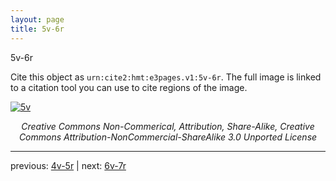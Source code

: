 ```yaml
---
layout: page
title: 5v-6r
---
```


5v-6r

Cite this object as `urn:cite2:hmt:e3pages.v1:5v-6r`. The full image is linked to a citation tool you can use to cite regions of the image.

[![5v](http://www.homermultitext.org/iipsrv?IIIF=/project/homer/pyramidal/deepzoom/hmt/e3bifolio/v1/E3_5v_6r.tif/full/800,/0/default.jpg)](http://www.homermultitext.org/ict2/?urn=urn:cite2:hmt:e3bifolio.v1:E3_5v_6r) 

<p style="text-align: center; font-style: italic;">Creative Commons Non-Commerical, Attribution, Share-Alike, Creative Commons Attribution-NonCommercial-ShareAlike 3.0 Unported License</p>

---

previous: [4v-5r](../4v-5r/) | next: [6v-7r](../6v-7r/)